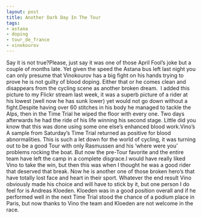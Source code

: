 ```yaml
---
layout: post
title: Another Dark Day In The Tour
tags:
- astana
- doping
- tour_de_france
- vinokourov
---
```

Say it is not true?Please, just say it was one of those April Fool’s joke but a couple of months late.
Yet given the speed the Astana bus left last night you can only presume that Vinokourov has a big fight on his hands trying to prove he is not guilty of blood doping. Either that or he comes clean and disappears from the cycling scene as another broken dream.
 I added this picture to my Flickr stream last week, it was a superb picture of a rider at his lowest (well now he has sunk lower) yet would not go down without a fight.Despite having over 60 stitches in his body he managed to tackle the Alps, then in the Time Trial he wiped the floor with every one. Two days afterwards he had the ride of his life winning his second stage.
Little did you know that this was done using some one else’s enhanced blood work.Vino’s A sample from Saturday’s Time Trial returned as positive for blood abnormalities.
This is such a let down for the world of cycling, it was turning out to be a good Tour with only Rasmussen and his ‘where were you’ problems rocking the boat. But now the pre-Tour favorite and the entire team have left the camp in a complete disgrace.I would have really liked Vino to take the win, but then this was when I thought he was a good rider that deserved that break. Now he is another one of those broken hero’s that have totally lost face and heart in their sport.
Whatever the end result Vino obviously made his choice and will have to stick by it, but one person I do feel for is Andreas Kloeden. Kloeden was in a good position overall and if he performed well in the next Time Trial stood the chance of a podium place in Paris, but now thanks to Vino the team and Kloeden are not welcome in the race.
